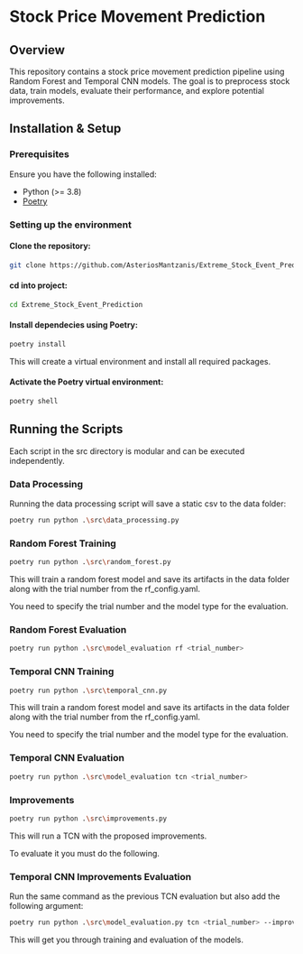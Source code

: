 # Stock Price Movement Prediction

## Overview

This repository contains a stock price movement prediction pipeline using Random Forest and Temporal CNN models. The goal is to preprocess stock data, train models, evaluate their performance, and explore potential improvements.


## Installation & Setup

### Prerequisites

Ensure you have the following installed:

- Python (>= 3.8)
- [Poetry](https://python-poetry.org/docs/#installation)

### Setting up the environment

#### Clone the repository:

```bash
git clone https://github.com/AsteriosMantzanis/Extreme_Stock_Event_Prediction.git
```
####  cd into project:
```bash
cd Extreme_Stock_Event_Prediction
```
#### Install dependecies using Poetry:
```bash
poetry install
```
This will create a virtual environment and install all required packages.

#### Activate the Poetry virtual environment:
```bash
poetry shell
```
## Running the Scripts

Each script in the src directory is modular and can be executed independently.
### Data Processing
Running the data processing script will save a static csv to the data folder:

```bash
poetry run python .\src\data_processing.py
```
### Random Forest Training

```bash
poetry run python .\src\random_forest.py
```
This will train a random forest model and save its artifacts in the data folder along with the trial number from the rf_config.yaml.

You need to specify the trial number and the model type for the evaluation.

### Random Forest Evaluation

```bash
poetry run python .\src\model_evaluation rf <trial_number>
```
### Temporal CNN Training

```bash
poetry run python .\src\temporal_cnn.py
```
This will train a random forest model and save its artifacts in the data folder along with the trial number from the rf_config.yaml.

You need to specify the trial number and the model type for the evaluation.

### Temporal CNN Evaluation

```bash
poetry run python .\src\model_evaluation tcn <trial_number>
```
### Improvements

```bash
poetry run python .\src\improvements.py
```
This will run a TCN with the proposed improvements.

To evaluate it you must do the following.

### Temporal CNN Improvements Evaluation

Run the same command as the previous TCN evaluation but also add the following argument:

```bash
poetry run python .\src\model_evaluation.py tcn <trial_number> --improved
```
This will get you through training and evaluation of the models.
